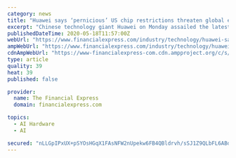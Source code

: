 ```yaml
---
category: news
title: "Huawei says ‘pernicious’ US chip restrictions threaten global economy"
excerpt: "Chinese technology giant Huawei on Monday assailed the latest US move to cut it off from semiconductor suppliers as a \"pernicious\" attack that will sow chaos in the global technology sector and other industries."
publishedDateTime: 2020-05-18T11:57:00Z
webUrl: "https://www.financialexpress.com/industry/technology/huawei-says-pernicious-us-chip-restrictions-threaten-global-economy/1962939/"
ampWebUrl: "https://www.financialexpress.com/industry/technology/huawei-says-pernicious-us-chip-restrictions-threaten-global-economy/1962939/lite/"
cdnAmpWebUrl: "https://www-financialexpress-com.cdn.ampproject.org/c/s/www.financialexpress.com/industry/technology/huawei-says-pernicious-us-chip-restrictions-threaten-global-economy/1962939/lite/"
type: article
quality: 39
heat: 39
published: false

provider:
  name: The Financial Express
  domain: financialexpress.com

topics:
  - AI Hardware
  - AI

secured: "nLLGpIPxUX+pSYOsHGqX1FAsNFW2nUpekw6FB4QBldrvh/sSJ1Z9QLbFL6ABdWbRe4iiLuIF/u4FH/BkJyqULTHep/dIeU4ijq6aPEowmOjHt7pl5GXGxIEZu+VkmSrQ4u0djW0usM6HCwKz8f0ajYgDqp1QB6ZRd4nlZcBFiuqDgBftrVPRl0DvyG7eBuoNgKeKWPKNlgb5GTHHzkFikUT2yvmC1hfqoOJg1iumeB8CU4Sln21pEgBOGPUZy3i8lsFs36MWLTrzYoSagN8LkX7bgbu8u0ykOo1cpeYa37eAI9hQrwWAwPDjmrbdW9/VMzXpHfzasn7wBnEx3ByAbumV1WFGJ6N6UVUnO8tMHR2QSFdmdxdRDrV10Tn9UWvMDUAtfPX3kDzSh04LntymWsYeGr3dLX8TN16koEFhoHWviLnHbW5HJy6qFZTtjiLzNIx2PVqe5d4mrPWhZop8Cj6ChzaM58JPolC+kMzcYj4=;DbyaqP2/6OBPtd+np5dIyw=="
---
```



